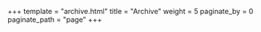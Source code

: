 +++
template = "archive.html"
title = "Archive"
weight = 5
paginate_by = 0
paginate_path = "page"
+++
